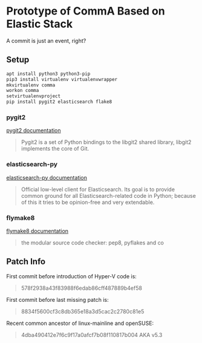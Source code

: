 # Prototype of CommA Based on Elastic Stack #

A commit is just an event, right?

## Setup ##

```bash
apt install python3 python3-pip
pip3 install virtualenv virtualenvwrapper
mkvirtualenv comma
workon comma
setvirtualenvproject
pip install pygit2 elasticsearch flake8
```

### pygit2 ###

[pygit2 documentation](https://www.pygit2.org/index.html)

> Pygit2 is a set of Python bindings to the libgit2 shared library, libgit2
> implements the core of Git.

### elasticsearch-py ###

[elasticsearch-py documentation](https://elasticsearch-py.readthedocs.io/en/master/index.html)

> Official low-level client for Elasticsearch. Its goal is to provide common
> ground for all Elasticsearch-related code in Python; because of this it tries
> to be opinion-free and very extendable.

### flymake8 ###

[flymake8 documentation](https://pypi.org/project/flake8/)

> the modular source code checker: pep8, pyflakes and co

## Patch Info ##

First commit before introduction of Hyper-V code is:
> 578f2938a43f83988f6edab86cff487889b4ef58

First commit before last missing patch is:
> 8834f5600cf3c8db365e18a3d5cac2c2780c81e5

Recent common ancestor of linux-mainline and openSUSE:
> 4dba490412e7f6c9f17a0afcf7b08f110817b004 AKA v5.3
